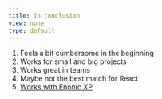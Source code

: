 ```yaml
---
title: In conclusion
view: none
type: default
---
```


1. Feels a bit cumbersome in the beginning
1. Works for small and big projects
2. Works great in teams
3. Maybe not the best match for React
3. [Works with Enonic XP](https://github.com/enonic/starter-typescript)
